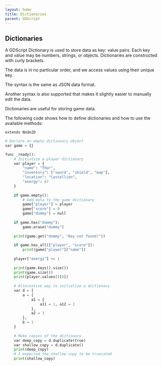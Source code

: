 ```yaml
---
layout: home
title: Dictionaries
parent: GDScript
---
```


## Dictionaries

A GDScript Dictionary is used to store data as key: value pairs. Each key and value may be numbers, strings, or objects. Dictionaries are constructed with curly brackets.

The data is in no particular order, and we access values using their unique key.

The syntax is the same as JSON data format.

Another syntax is also supported that makes it slightly easier to manually edit the data.

Dictionaries are useful for storing game data.

The following code shows how to define dictionaries and how to use the available methods:
```py
extends Node2D

# Declare an empty dictionary object
var game = {}

func _ready():
	# Initialize a player dictionary
	var player = {
		"name": "Thor",
		"inventory": ["sword", "shield", "map"],
		"location": "Castellion",
		"energy": 67
	}
	
	if game.empty():
		# Add data to the game dictionary
		game["player"] = player
		game["score"] = 0
		game["dummy"] = null
	
	if game.has("dummy"):
		game.erase("dummy")
	
	print(game.get("dummy", "Key not found!"))
	
	if game.has_all(["player", "score"]):
		print(game["player"]["name"])
	
	player["energy"] += 1
	
	print(game.keys().size())
	print(game.size())
	print(player.values()[0])
	
	# Alternative way to initialize a dictionary
	var d = {
		a = {
			a1 = {
				a11 = 1, a12 = 2
			},
			a2 = 3
		},
		b = 1
	}
	
	# Make copies of the dictionary
	var deep_copy = d.duplicate(true)
	var shallow_copy = d.duplicate()
	print(deep_copy)
	# I expected the shallow copy to be truncated
	print(shallow_copy)
```